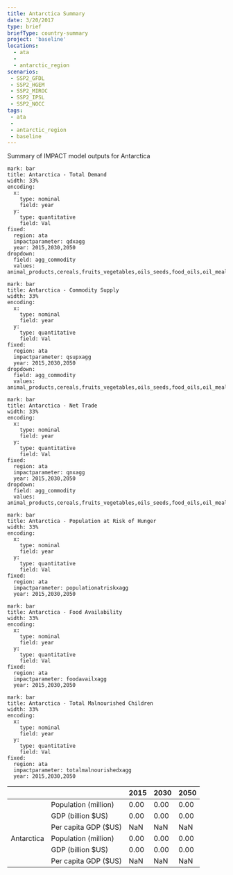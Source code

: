 ```yaml
---
title: Antarctica Summary
date: 3/20/2017
type: brief
briefType: country-summary
project: 'baseline'
locations:
  - ata
  - 
  - antarctic_region
scenarios:
 - SSP2_GFDL
 - SSP2_HGEM
 - SSP2_MIROC
 - SSP2_IPSL
 - SSP2_NOCC
tags:
 - ata
 - 
 - antarctic_region
 - baseline
---
```

Summary of IMPACT model outputs for Antarctica

```chart
mark: bar
title: Antarctica - Total Demand
width: 33%
encoding:
  x:
    type: nominal
    field: year
  y:
    type: quantitative
    field: Val
fixed:
  region: ata
  impactparameter: qdxagg
  year: 2015,2030,2050
dropdown:
  field: agg_commodity
  values: animal_products,cereals,fruits_vegetables,oils_seeds,food_oils,oil_meals,other,pulses,roots_tubers,sugar
```

```chart
mark: bar
title: Antarctica - Commodity Supply
width: 33%
encoding:
  x:
    type: nominal
    field: year
  y:
    type: quantitative
    field: Val
fixed:
  region: ata
  impactparameter: qsupxagg
  year: 2015,2030,2050
dropdown:
  field: agg_commodity
  values: animal_products,cereals,fruits_vegetables,oils_seeds,food_oils,oil_meals,other,pulses,roots_tubers,sugar
```

```chart
mark: bar
title: Antarctica - Net Trade
width: 33%
encoding:
  x:
    type: nominal
    field: year
  y:
    type: quantitative
    field: Val
fixed:
  region: ata
  impactparameter: qnxagg
  year: 2015,2030,2050
dropdown:
  field: agg_commodity
  values: animal_products,cereals,fruits_vegetables,oils_seeds,food_oils,oil_meals,other,pulses,roots_tubers,sugar
```

```chart
mark: bar
title: Antarctica - Population at Risk of Hunger
width: 33%
encoding:
  x:
    type: nominal
    field: year
  y:
    type: quantitative
    field: Val
fixed:
  region: ata
  impactparameter: populationatriskxagg
  year: 2015,2030,2050
```

```chart
mark: bar
title: Antarctica - Food Availability
width: 33%
encoding:
  x:
    type: nominal
    field: year
  y:
    type: quantitative
    field: Val
fixed:
  region: ata
  impactparameter: foodavailxagg
  year: 2015,2030,2050
```

```chart
mark: bar
title: Antarctica - Total Malnourished Children
width: 33%
encoding:
  x:
    type: nominal
    field: year
  y:
    type: quantitative
    field: Val
fixed:
  region: ata
  impactparameter: totalmalnourishedxagg
  year: 2015,2030,2050
```

|   |   | 2015 | 2030 | 2050 |
|---|---|---|---|---|
|  | Population (million) | 0.00 | 0.00 | 0.00 |
|  | GDP (billion $US) | 0.00 | 0.00 | 0.00 |
|  | Per capita GDP ($US) | NaN | NaN | NaN |
| Antarctica | Population (million) | 0.00 | 0.00 | 0.00 |
|  | GDP (billion $US) | 0.00 | 0.00 | 0.00 |
|  | Per capita GDP ($US) | NaN| NaN| NaN|
